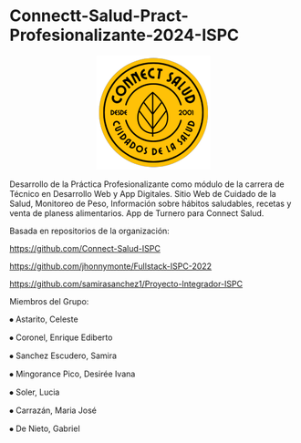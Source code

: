 # Connectt-Salud-Pract-Profesionalizante-2024-ISPC

<center>
  <img src= "https://github.com/Connect-Salud-ISPC/Practica-Profesionalizante/blob/main/App%20Movil%20Turnero%20Connect%20Salud/app/src/main/res/drawable/connect_salud_logo.png" width="200" height="200" />
</center>

Desarrollo de la Práctica Profesionalizante como módulo de la carrera de Técnico en Desarrollo Web y App Digitales. Sitio Web de Cuidado de la Salud, Monitoreo de Peso, Información sobre hábitos saludables, recetas y venta de planess alimentarios. App de Turnero para Connect Salud.

Basada en repositorios de la organización: 

https://github.com/Connect-Salud-ISPC

https://github.com/jhonnymonte/Fullstack-ISPC-2022

https://github.com/samirasanchez1/Proyecto-Integrador-ISPC


Miembros del Grupo:

⦁ Astarito, Celeste

⦁ Coronel, Enrique Ediberto

⦁ Sanchez Escudero, Samira

⦁ Mingorance Pico, Desirée Ivana

⦁ Soler, Lucia

⦁ Carrazán, Maria José

⦁ De Nieto, Gabriel

